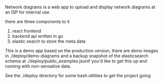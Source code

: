 Network diagrams is a web app to upload and display network diagrams at an ISP for internal use

there are three components to it

1. react frontend
2. backend api written in go
3. elastic search to store the meta data

This is a demo app based on the production version, there are demo images in ./deploy/demo-diagrams and a backup snapshot of the elasticsearch schema at ./deploy/public_examples.jsonif you'd like to get this up and running with non-sensative data.

See the ./deploy directory for some bash utilities to get the project going
